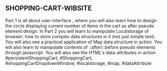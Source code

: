 ## SHOPPING-CART-WIBSITE

Part 1  is all about user-interface , where you will also learn how to design the circle displaying current number of items in the cart as after pseudo element  design.
 In Part 2 you will learn to manipulate Localstorage of browser; how to store complex data structures in it (not just simple text).
You will also see a practical application of Map data structure in action.
You will also learn to manipulate contents of ::after/::before pseudo elements through javascript.
You will also see the HTML's data-attributes in action
#persistentShoppingCart, #ShoppingCart, #shoppingCartDropdownWindow, #localstorage, #map, #dataAttribute
